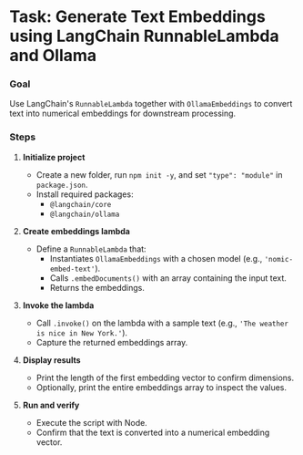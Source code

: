 # Task: Generate Text Embeddings using LangChain RunnableLambda and Ollama

### Goal

Use LangChain's `RunnableLambda` together with `OllamaEmbeddings` to convert text into numerical embeddings for downstream processing.

### Steps

1. **Initialize project**

   - Create a new folder, run `npm init -y`, and set `"type": "module"` in `package.json`.
   - Install required packages:
     - `@langchain/core`
     - `@langchain/ollama`

2. **Create embeddings lambda**

   - Define a `RunnableLambda` that:
     - Instantiates `OllamaEmbeddings` with a chosen model (e.g., `'nomic-embed-text'`).
     - Calls `.embedDocuments()` with an array containing the input text.
     - Returns the embeddings.

3. **Invoke the lambda**

   - Call `.invoke()` on the lambda with a sample text (e.g., `'The weather is nice in New York.'`).
   - Capture the returned embeddings array.

4. **Display results**

   - Print the length of the first embedding vector to confirm dimensions.
   - Optionally, print the entire embeddings array to inspect the values.

5. **Run and verify**

   - Execute the script with Node.
   - Confirm that the text is converted into a numerical embedding vector.

